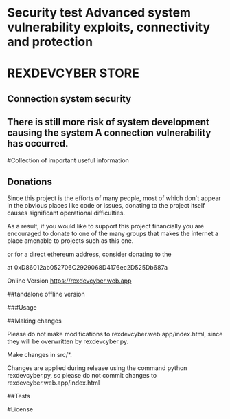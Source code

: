 
<H1>Security test Advanced system vulnerability exploits, connectivity and protection</H1>

<H1>REXDEVCYBER STORE </H1>

<H2>Connection system security</H2>
<H2>There is still more risk of system development causing the system A connection vulnerability has occurred.</H2>

#Collection of important useful information

## Donations
Since this project is the efforts of many people, most of which don't appear in
the obvious places like code or issues, donating to the project itself causes
significant operational difficulties.

As a result, if you would like to support this project financially you are
encouraged to donate to one of the many groups that makes the internet a place
amenable to projects such as this one.

or for a direct ethereum address, consider donating to the

at 0xD86012ab052706C2929068D4176ec2D525Db687a

Online Version https://rexdevcyber.web.app

##tandalone offline version

###Usage


##Making changes

Please do not make modifications to rexdevcyber.web.app/index.html, since they will be overwritten by rexdevcyber.py.

 Make changes in src/*.

Changes are applied during release using the command python rexdevcyber.py, so please do not commit changes to rexdevcyber.web.app/index.html


##Tests


#License
